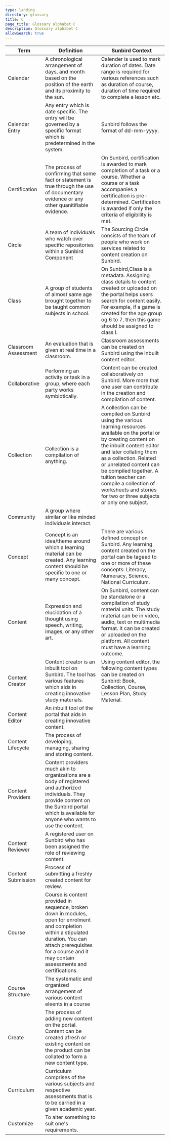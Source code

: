 ```yaml
---
type: landing
directory: glossary
title: C
page_title: Glossary alphabet C
description: Glossary alphabet C
allowSearch: true
---
```


Term | Definition |Sunbird Context
-----|------------|-----------------
Calendar  |A chronological arrangement of days, and month based on the position of the earth and its proximity to the sun. |Calender is used to mark duration of dates. Date range is required for various references such as duration of course, duration of time required to complete a lesson etc.
Calendar Entry  |Any entry which is date specific. The entry will be governed by a specific format which is predetermined in the system.  |Sunbird follows the format of dd-mm-yyyy.
Certification |The process of confirming that some fact or statement is true through the use of documentary evidence or any other quanitifiable evidence.  |On Sunbird, certification is awarded to mark completion of a task or a course. Whether a course or a task accompanies a certification is pre-determined. Certification is awarded if only the criteria of eligibility is met.
Circle | A team of individuals who watch over specific repositories within a Sunbird Component | The Sourcing Circle consists of the team of people who work on services related to content creation on Sunbird.
Class |A group of students of almost same age brought together to be taught common subjects in school. |On Sunbird,Class is a metadata. Assigning class details to content created or uploaded on the portal helps users search for content easily.  For example, if a game is created for the age group og 6 to 7, then this game should be assigned to class I. 
Classroom Assessment  |An evaluation that is given at real time in a classroom. |Classroom assessments can be created on Sunbird using the inbuilt content editor.
Collaborative |Performing an activity or task in a group, where each party works symbiotically.  |Content can be created collaboratively on Sunbird. More more that one user can contribute in the creation and compilation of content.
Collection  |Collection is a compilation of anything.  |A collection can be compiled on Sunbird using the various learning resources available on the portal or by creating content on the inbuilt content editor and later collating them as a collection. Related or unrelated content can be compiled together. A tuition teacher can compile a collection of worksheets and stories for two or three subjects or only one subject.  
Community |A group where similar or like minded individuals interact.  |
Concept |Concept is an idea/theme around which a learning material can be created. Any learning content should be specific to one or many concept. |There are various defined concept on Sunbird. Any learning content created on the portal can be tageed to one or more of these concepts: Literacy, Numeracy, Science, National Curriculum.
Content |Expression and elucidation of a thought using speech, writing, images, or any other art.  |On Sunbird, content can be standalone or a compilation of study material units. The study material can be in video, audio, text or multimedia format. It can be created or uploaded on the platform. All content must have a learning outcome.
Content Creator |Content creator is an inbuilt tool on Sunbird. The tool has various features which aids in creating innovative study materials. |Using content editor, the following content types can be created on Sunbird: Book, Collection, Course, Lesson Plan, Study Material.
Content Editor  |An inbuilt tool of the portal that aids in creating innovative content.  |
Content Lifecycle |The process of developing, managing, sharing and storing content.  |
Content Providers |Content providers much akin to organizations are a body of registered and authorized individuals. They provide content on the Sunbird portal which is available for anyone who wants to use the content.  | 
Content Reviewer  |A registered user on Sunbird who has been assigned the role of reviewing content.  |
Content Submission  |Process of submitting a freshly created content for review.  |
Course  |Course is content provided in sequence, broken down in modules, open for enrolment and completion within a stipulated duration. You can attach prerequisites for a course and it may contain assessments and certifications. |
Course Structure  |The systematic and organized arrangement of various content eleents in a course  
Create  |The process of adding new content on the portal. Content can be created afresh or existing content on the product can be collated to form a new content type.  |
Curriculum  |Curriculum comprises of the various subjects and respective assessments that is to be carried in a given academic year.  |
Customize |To alter something to suit one's requirements. |
